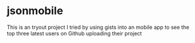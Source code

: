 # jsonmobile
This is an tryout project I tried by using gists into an mobile app to see the top three latest users on Github uploading their project 
